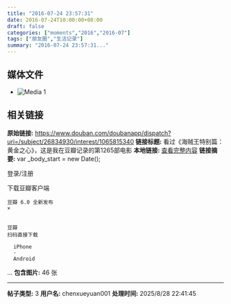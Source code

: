 ```yaml
---
title: "2016-07-24 23:57:31"
date: 2016-07-24T10:00:00+08:00
draft: false
categories: ["moments","2016","2016-07"]
tags: ["朋友圈","生活记录"]
summary: "2016-07-24 23:57:31..."
---
```


## 媒体文件

- ![Media 1](/Moments/photos/2016-07-24/201607242357310.jpg)

## 相关链接

**原始链接:** https://www.douban.com/doubanapp/dispatch?uri=/subject/26834930/interest/1065815340
**链接标题:** 看过《海贼王特别篇：黄金之心》，这是我在豆瓣记录的第1265部电影
**本地链接:** [查看完整内容](/link_content/2016/07/2016-07-24/link_content/)
**链接摘要:** var _body_start = new Date();

    
    



    




  
    

  登录/注册



    
  下载豆瓣客户端
  
    豆瓣 6.0 全新发布
    ×
  
  
    豆瓣
    扫码直接下载
    
      iPhone
      ·
      Android
    
  


    



  
  ...
**包含图片:** 46 张

---

**帖子类型:** 3
**用户名:** chenxueyuan001
**处理时间:** 2025/8/28 22:41:45
